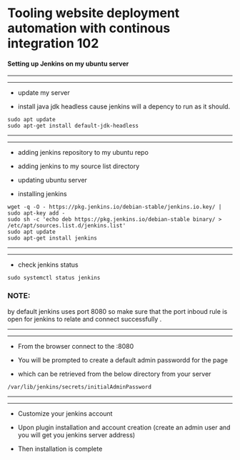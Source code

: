 # Tooling website deployment automation with continous integration 102

#### Setting up Jenkins on my ubuntu server


---


---


+ update my server

+ install java jdk headless cause jenkins will a depency to run as it should.
```
sudo apt update
sudo apt-get install default-jdk-headless
```

---


---

+ adding jenkins repository to my ubuntu repo

+ adding jenkins to my source list directory

+ updating ubuntu server

+ installing jenkins
```
wget -q -O - https://pkg.jenkins.io/debian-stable/jenkins.io.key/ | sudo apt-key add -
sudo sh -c 'echo deb https://pkg.jenkins.io/debian-stable binary/ > /etc/apt/sources.list.d/jenkins.list'
sudo apt update
sudo apt-get install jenkins
```

---


---

+ check jenkins status 
```
sudo systemctl status jenkins
```

### NOTE:

by default jenkins uses port 8080 so make sure that the port inboud rule is open for jenkins to relate and connect successfully .

---


---

+ From the browser connect to the <serverip>:8080

+ You will be prompted to create a default admin passwordd for the page

+ which can be retrieved from the below directory from your server
```
/var/lib/jenkins/secrets/initialAdminPassword
```

---


---


+ Customize your jenkins account

+ Upon plugin installation and account creation (create an admin user and you will get you jenkins server address)

+ Then installation is complete

